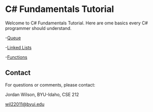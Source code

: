 # C# Fundamentals Tutorial

Welcome to C# Fundamentals Tutorial. Here are ome basics every C# programmer should understand.

-[Queue](1-queue.md)

-[Linked Lists](2.linkedlists.md)

-[Functions](3-Tree.md)

## Contact

For questions or comments, please contact:

Jordan Wilson, BYU-Idaho, CSE 212

wil22011@byui.edu